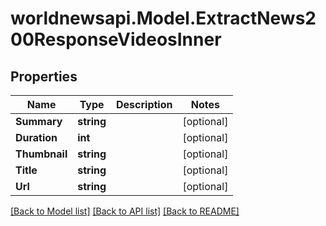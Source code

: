 # worldnewsapi.Model.ExtractNews200ResponseVideosInner

## Properties

Name | Type | Description | Notes
------------ | ------------- | ------------- | -------------
**Summary** | **string** |  | [optional] 
**Duration** | **int** |  | [optional] 
**Thumbnail** | **string** |  | [optional] 
**Title** | **string** |  | [optional] 
**Url** | **string** |  | [optional] 

[[Back to Model list]](../README.md#documentation-for-models) [[Back to API list]](../README.md#documentation-for-api-endpoints) [[Back to README]](../README.md)

